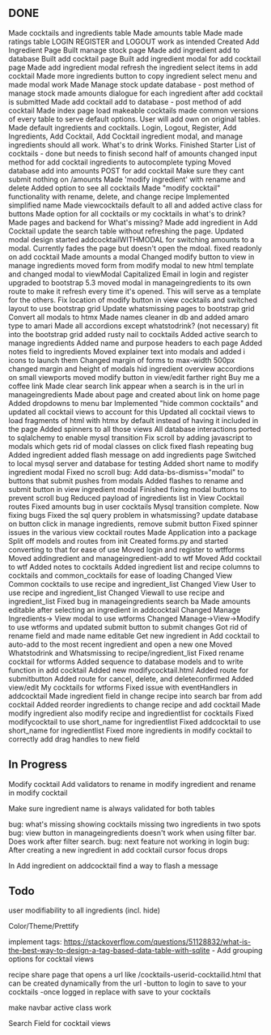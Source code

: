 ## DONE

Made cocktails and ingredients table
Made amounts table
Made made ratings table
LOGIN REGISTER and LOGOUT work as intended
Created Add Ingredient Page
Built manage stock page
Made add ingredient add to database
Built add cocktail page
Built add ingredient modal for add cocktail page
Made add ingredient modal refresh the ingredient select items in add cocktail
Made more ingredients button to copy ingredient select menu and made modal work
Made Manage stock update database - post method of manage stock
made amounts dialogue for each ingredient after add cocktail is submitted
Made add cocktail add to database - post method of add cocktail
Made index page load makeable cocktails
made common versions of every table to serve default options. User will add own on original tables.
Made default ingredients and cocktails.
Login, Logout, Register, Add Ingredients, Add Cocktail, Add Cocktail ingredient modal, and manage ingredients should all work. What's to drink Works.
Finished Starter List of cocktails - done but needs to finish second half of amounts
changed input method for add cocktail ingredients to autocomplete typing
Moved database add into amounts POST for add cocktail
Make sure they cant submit nothing on /amounts
Made 'modify ingredient' with rename and delete
Added option to see all cocktails
Made "modify cocktail" functionality with rename, delete, and change recipe
Implemented simplified name
Made viewcocktails default to all and added active class for buttons
Made option for all cocktails or my cocktails in what's to drink?
Made pages and backend for What's missing?
Made add ingredient in Add Cocktail update the search table without refreshing the page.
Updated modal design
started addcocktailWITHMODAL for switching amounts to a modal. Currently fades the page but doesn't open the mdoal.
fixed readonly on add cocktail
Made amounts a modal
Changed modify button to view in manage ingredients
moved form from modify modal to new html template and changed modal to viewModal
Capitalized Email in login and register
upgraded to bootstrap 5.3
moved modal in manageingredients to its own route to make it refresh every time it's opened. This will serve as a template for the others.
Fix location of modify button in view cocktails and switched layout to use bootstrap grid
Update whatsmissing pages to bootstrap grid
Convert all modals to htmx
Made names cleaner in db and added amaro type to amari
Made all accordions except whatstodrink? (not necessary) fit into the bootstrap grid
added rusty nail to cocktails
Added active search to manage ingredients
Added name and purpose headers to each page
Added notes field to ingredients
Moved explainer text into modals and added i icons to launch them
Changed margin of forms to max-width 500px
changed margin and height of modals
hid ingredient overview accordions on small viewports
moved modify button in view/edit farther right
Buy me a coffee link
Made clear search link appear when a search is in the url in manageingredients
Made about page and created about link on home page
Added dropdowns to menu bar
Implemented "hide common cocktails" and updated all cocktail views to account for this
Updated all cocktail views to load fragments of html with htmx by default instead of having it included in the page
Added spinners to all those views
All database interactions ported to sqlalchemy to enable mysql transition
Fix scroll by adding javascript to modals which gets rid of modal classes on click
fixed flash repeating bug
Added ingredient added flash message on add ingredients page
Switched to local mysql server and database for testing
Added short name to modify ingredient modal
Fixed no scroll bug: Add data-bs-dismiss="modal" to buttons that submit pushes from modals
Added flashes to rename and submit button in view ingredient modal
Finished fixing modal buttons to prevent scroll bug
Reduced payload of ingredients list in View Cocktail routes
Fixed amounts bug in user cocktails
Mysql transition complete. Now fixing bugs
Fixed the sql query problem in whatsmissing?
update database on button click in manage ingredients, remove submit button
Fixed spinner issues in the various view cocktail routes
Made Application into a package
Split off models and routes from init
Created forms.py and started converting to that for ease of use
Moved login and register to wtfforms
Moved addingredient and manageingredient-add to wtf
Moved Add cocktail to wtf
Added notes to cocktails
Added ingredient list and recipe columns to cocktails and common_cocktails for ease of loading
Changed View Common cocktails to use recipe and ingredient_list
Changed View User to use recipe and ingredient_list
Changed Viewall to use recipe and ingredient_list
Fixed bug in manageingredients search ba
Made amounts editable after selecting an ingredient in addcocktail
Changed Manage Ingredients-> View modal to use wtforms
Changed Manage->View->Modify to use wtforms and updated submit button to submit changes
Got rid of rename field and made name editable
Get new ingredient in Add cocktail to auto-add to the most recent ingredient and open a new one
Moved Whatstodrink and Whatsmissing to recipe/ingredient_list
Fixed rename cocktail for wtforms
Added sequence to database models and to write function in add cocktail
Added new modifycocktail.html
Added route for submitbutton
Added route for cancel, delete, and deleteconfirmed
Added view/edit My cocktails for wtforms
Fixed issue with eventHandlers in addcocktail
Made ingredient field in change recipe into search bar from add cocktail
Added reorder ingredients to change recipe and add cocktail
Made modify ingredient also modify recipe and ingredientlist for cocktails
Fixed modifycocktail to use short_name for ingredientlist
Fixed addcocktail to use short_name for ingredientlist
Fixed more ingredients in modify cocktail to correctly add drag handles to new field

## In Progress

Modify cocktail
    Add validators to rename in modify ingredient
    and rename in modify cocktail

Make sure ingredient name is always validated for both tables

bug: what's missing showing cocktails missing two ingredients in two spots
bug: view button in manageingredients doesn't work when using filter bar. Does work after filter search.
bug: next feature not working in login
bug: After creating a new ingredient in add cocktail cursor focus drops

In Add ingredient on addcocktail find a way to flash a message

## Todo 

user modifiability to all ingredients (incl. hide)

Color/Theme/Prettify

implement tags: https://stackoverflow.com/questions/51128832/what-is-the-best-way-to-design-a-tag-based-data-table-with-sqlite
    - Add grouping options for cocktail views

recipe share page that opens a url like /cocktails-userid-cocktailid.html that can be created dynamically from the url
    -button to login to save to your cocktails
    -once logged in replace with save to your cocktails

make navbar active class work

Search Field for cocktail views